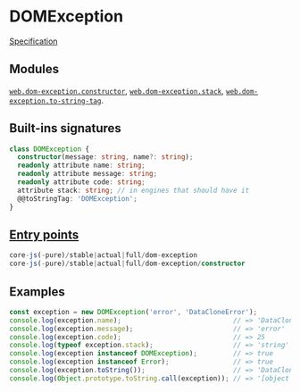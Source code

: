 # DOMException
[Specification](https://webidl.spec.whatwg.org/#idl-DOMException)

## Modules 
[`web.dom-exception.constructor`](https://github.com/zloirock/core-js/blob/v4/packages/core-js/modules/web.dom-exception.constructor.js), [`web.dom-exception.stack`](https://github.com/zloirock/core-js/blob/v4/packages/core-js/modules/web.dom-exception.stack.js), [`web.dom-exception.to-string-tag`](https://github.com/zloirock/core-js/blob/v4/packages/core-js/modules/web.dom-exception.to-string-tag.js).

## Built-ins signatures
```ts
class DOMException {
  constructor(message: string, name?: string);
  readonly attribute name: string;
  readonly attribute message: string;
  readonly attribute code: string;
  attribute stack: string; // in engines that should have it
  @@toStringTag: 'DOMException';
}
```

## [Entry points]({docs-version}/docs/usage#h-entry-points)
```ts
core-js(-pure)/stable|actual|full/dom-exception
core-js(-pure)/stable|actual|full/dom-exception/constructor
```

## Examples
```js
const exception = new DOMException('error', 'DataCloneError');
console.log(exception.name);                            // => 'DataCloneError'
console.log(exception.message);                         // => 'error'
console.log(exception.code);                            // => 25
console.log(typeof exception.stack);                    // => 'string'
console.log(exception instanceof DOMException);         // => true
console.log(exception instanceof Error);                // => true
console.log(exception.toString());                      // => 'DataCloneError: error'
console.log(Object.prototype.toString.call(exception)); // => '[object DOMException]'
```
